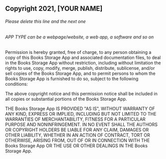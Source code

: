 ## Copyright 2021, [YOUR NAME]

###### Please delete this line and the next one
###### APP TYPE can be a webpage/website, a web app, a software and so on

Permission is hereby granted, free of charge, to any person obtaining a copy of this Books Storage App and associated documentation files, to deal in the Books Storage App without restriction, including without limitation the rights to use, copy, modify, merge, publish, distribute, sublicense, and/or sell copies of the Books Storage App, and to permit persons to whom the Books Storage App is furnished to do so, subject to the following conditions:

The above copyright notice and this permission notice shall be included in all copies or substantial portions of the Books Storage App.

THE Books Storage App IS PROVIDED "AS IS", WITHOUT WARRANTY OF ANY KIND, EXPRESS OR IMPLIED, INCLUDING BUT NOT LIMITED TO THE WARRANTIES OF MERCHANTABILITY, FITNESS FOR A PARTICULAR PURPOSE AND NONINFRINGEMENT. IN NO EVENT SHALL THE AUTHORS OR COPYRIGHT HOLDERS BE LIABLE FOR ANY CLAIM, DAMAGES OR OTHER LIABILITY, WHETHER IN AN ACTION OF CONTRACT, TORT OR OTHERWISE, ARISING FROM, OUT OF OR IN CONNECTION WITH THE Books Storage App OR THE USE OR OTHER DEALINGS IN THE Books Storage App.
